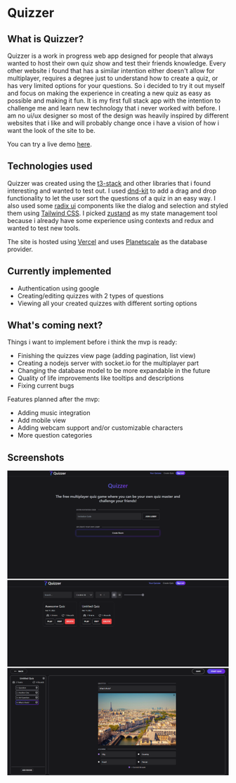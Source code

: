 # Quizzer

## What is Quizzer?

Quizzer is a work in progress web app designed for people that always wanted to host their own quiz show and test their friends knowledge. Every other website i found that has a similar intention either doesn't allow for multiplayer, requires a degree just to understand how to create a quiz, or has very limited options for your questions. So i decided to try it out myself and focus on making the experience in creating a new quiz as easy as possible and making it fun. It is my first full stack app with the intention to challenge me and learn new technology that i never worked with before. I am no ui/ux designer so most of the design was heavily inspired by different websites that i like and will probably change once i have a vision of how i want the look of the site to be.

You can try a live demo [here](https://quizzer-eight.vercel.app/).

## Technologies used

Quizzer was created using the [t3-stack](https://create.t3.gg/) and other libraries that i found interesting and wanted to test out. I used [dnd-kit](https://dndkit.com/) to add a drag and drop functionality to let the user sort the questions of a quiz in an easy way. I also used some [radix ui](https://www.radix-ui.com/) components like the dialog and selection and styled them using [Tailwind CSS](https://tailwindcss.com/). I picked [zustand](https://github.com/pmndrs/zustand) as my state management tool because i already have some experience using contexts and redux and wanted to test new tools. 

The site is hosted using [Vercel](https://vercel.com/) and uses [Planetscale](https://planetscale.com/) as the database provider. 

## Currently implemented

- Authentication using google
- Creating/editing quizzes with 2 types of questions
- Viewing all your created quizzes with different sorting options

## What's coming next?

Things i want to implement before i think the mvp is ready:

- Finishing the quizzes view page (adding pagination, list view)
- Creating a nodejs server with socket.io for the multiplayer part
- Changing the database model to be more expandable in the future
- Quality of life improvements like tooltips and descriptions
- Fixing current bugs

Features planned after the mvp:

- Adding music integration
- Add mobile view
- Adding webcam support and/or customizable characters
- More question categories

## Screenshots

![Startpage](./src/assets/start.png)
![Overview](./src/assets/overview.png)
![Editor](./src/assets/editor.png)
